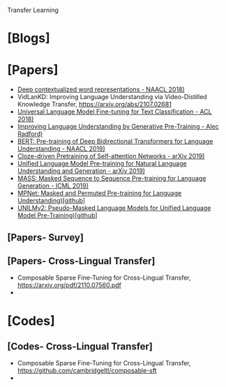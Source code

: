 Transfer Learning

# [Blogs]

# [Papers]
+ [Deep contextualized word representations - NAACL 2018)](https://arxiv.org/abs/1802.05365) 
+ VidLanKD: Improving Language Understanding via Video-Distilled Knowledge Transfer, https://arxiv.org/abs/2107.02681
+ [Universal Language Model Fine-tuning for Text Classification  - ACL 2018)](https://arxiv.org/abs/1801.06146)  
+ [Improving Language Understanding by Generative Pre-Training  - Alec Radford)](https://s3-us-west-2.amazonaws.com/openai-assets/research-covers/language-unsupervised/language_understanding_paper.pdf)  
+ [BERT: Pre-training of Deep Bidirectional Transformers for Language Understanding  - NAACL 2019)](https://arxiv.org/abs/1810.04805)  
+ [Cloze-driven Pretraining of Self-attention Networks - arXiv 2019)](https://arxiv.org/abs/1903.07785)  
+ [Unified Language Model Pre-training for Natural Language Understanding and Generation - arXiv 2019)](https://arxiv.org/abs/1905.03197)  
+ [MASS: Masked Sequence to Sequence Pre-training for Language Generation - ICML 2019)](https://arxiv.org/abs/1905.02450)  
+ [MPNet: Masked and Permuted Pre-training for Language Understanding)](https://arxiv.org/pdf/2004.09297.pdf)[[github](https://github.com/microsoft/MPNet)]  
+ [UNILMv2: Pseudo-Masked Language Models for
Unified Language Model Pre-Training)](https://arxiv.org/pdf/2002.12804.pdf)[[github](https://github.com/microsoft/unilm)]   


## [Papers- Survey]


## [Papers- Cross-Lingual Transfer]
+ Composable Sparse Fine-Tuning for Cross-Lingual Transfer, https://arxiv.org/pdf/2110.07560.pdf
+ 


# [Codes]

## [Codes- Cross-Lingual Transfer]
+ Composable Sparse Fine-Tuning for Cross-Lingual Transfer, https://github.com/cambridgeltl/composable-sft
+ 



